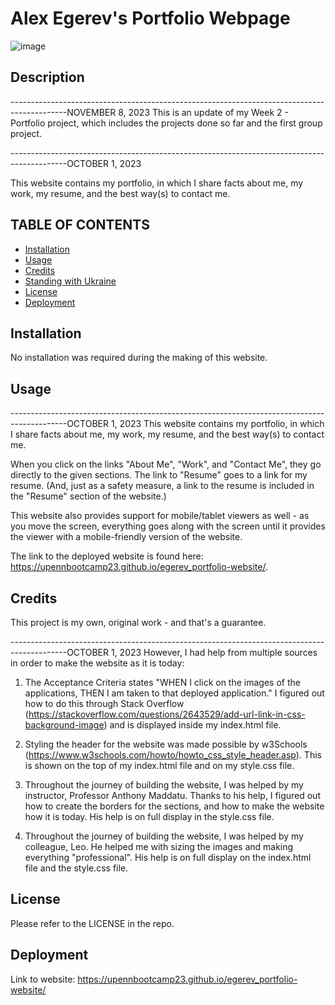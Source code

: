 # Alex Egerev's Portfolio Webpage
![image](https://github.com/upennbootcamp23/egerev_portfolio-website-refactored/assets/143010411/7ec2876b-cacf-4556-9ad9-7d729fa57338)


## Description

--------------------------------------------------------------------------------------------NOVEMBER 8, 2023
This is an update of my Week 2 - Portfolio project, which includes the projects done so far and the first group project.

--------------------------------------------------------------------------------------------OCTOBER 1, 2023

This website contains my portfolio, in which I share facts about me, my work, my resume, and the best way(s) to contact me.

## TABLE OF CONTENTS
- [Installation](#installation)
- [Usage](#usage)
- [Credits](#credits)
- [Standing with Ukraine](#standing-with-ukraine)
- [License](#license)
- [Deployment](#deployment)

## Installation

No installation was required during the making of this website.

## Usage


--------------------------------------------------------------------------------------------OCTOBER 1, 2023
This website contains my portfolio, in which I share facts about me, my work, my resume, and the best way(s) to contact me.

When you click on the links "About Me", "Work", and "Contact Me", they go directly to the given sections. The link to "Resume" goes to a link for my resume. (And, just as a safety measure, a link to the resume is included in the "Resume" section of the website.)

This website also provides support for mobile/tablet viewers as well - as you move the screen, everything goes along with the screen until it provides the viewer with a mobile-friendly version of the website.

The link to the deployed website is found here: https://upennbootcamp23.github.io/egerev_portfolio-website/.

## Credits

This project is my own, original work - and that's a guarantee.

--------------------------------------------------------------------------------------------OCTOBER 1, 2023
However, I had help from multiple sources in order to make the website as it is today:

1. The Acceptance Criteria states "WHEN I click on the images of the applications, THEN I am taken to that deployed application." I figured out how to do this through Stack Overflow (https://stackoverflow.com/questions/2643529/add-url-link-in-css-background-image) and is displayed inside my index.html file.

2. Styling the header for the website was made possible by w3Schools (https://www.w3schools.com/howto/howto_css_style_header.asp). This is shown on the top of my index.html file and on my style.css file.

3. Throughout the journey of building the website, I was helped by my instructor, Professor Anthony Maddatu. Thanks to his help, I figured out how to create the borders for the sections, and how to make the website how it is today. His help is on full display in the style.css file.

4. Throughout the journey of building the website, I was helped by my colleague, Leo. He helped me with sizing the images and making everything "professional". His help is on full display on the index.html file and the style.css file. 

## License

Please refer to the LICENSE in the repo.

## Deployment
Link to website: https://upennbootcamp23.github.io/egerev_portfolio-website/

